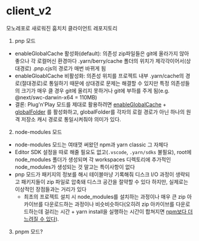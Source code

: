 # client_v2

모노레포로 새로워진 훕치치 클라이언트 레포지토리

1. pnp 모드
- enableGlobalCache 활성화(default): 의존성 zip파일들은 git에 올라가지 않아 좋으나 각 로컬머신 환경마다 .yarn/berry/cache 폴더의 위치가 제각각이어서(상대경로) .pnp.cjs의 경로가 매번 바뀌게 됨
- enableGloablCache 비활성화: 의존성 위치를 프로젝트 내부 .yarn/cache의 경로(절대경로)로 통일하기 때문에 상대경로 문제는 해결할 수 있지만 특정 의존성들의 크기가 매우 클 경우 git에 올리지 못하거나 git에 부하를 주게 됨(e.g. @next/swc-darwin-x64 = 110MB)
- 결론: Plug'n'Play 모드를 제대로 활용하려면 [enableGlobalCache](https://yarnpkg.com/configuration/yarnrc#enableGlobalCache) + [globalFolder](https://yarnpkg.com/configuration/yarnrc#globalFolder) 를 활성화하고, globalFolder를 각자의 로컬 경로가 아닌 하나의 원격 저장소 캐시 경로로 통일시켜줘야 의미가 있다.

2. node-modules 모드
- node-modules 모드는 여태껏 써왔던 npm과 yarn classic 그 자체다
- Editor SDK 설정을 따로 해줄 필요도 없고(`.vscode`, `.yarn/sdks` 불필요), root에 node_modules 폴더가 생성되며 각 workspaces 디렉토리에 추가적인 node_modules가 생성되는 것 말고는 특이사항이 없다
- pnp 모드가 패키지의 정보를 해시 테이블마냥 기록해줘 디스크 I/O 과정이 생략되고 패키지들이 zip 파일로 압축돼 디스크 공간을 절약할 수 있다 하지만, 실제로는 이상적인 장점들과는 거리가 있다
  - 최초의 프로젝트 설치 시 node_modules를 설치하는 과정이나 매우 큰 zip 아카이브를 다운로드하는 과정이나 비슷비슷하다(오히려 zip 아카이브를 다운로드하는데 걸리는 시간 + yarn install을 실행하는 시간이 합쳐지면 [npm보다 더 느려질 수 있다](https://helloinyong.tistory.com/344)).

3. pnpm 모드?